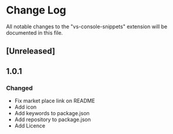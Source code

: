 # Change Log

All notable changes to the "vs-console-snippets" extension will be documented in this file.

## [Unreleased]

## 1.0.1
### Changed
- Fix market place link on README
- Add icon
- Add keywords to package.json
- Add repository to package.json
- Add Licence